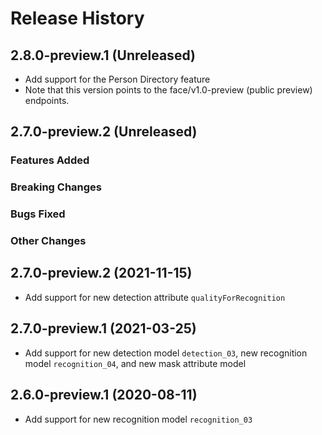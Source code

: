 # Release History

## 2.8.0-preview.1 (Unreleased)

- Add support for the Person Directory feature
- Note that this version points to the face/v1.0-preview (public preview) endpoints.

## 2.7.0-preview.2 (Unreleased)

### Features Added

### Breaking Changes

### Bugs Fixed

### Other Changes

## 2.7.0-preview.2 (2021-11-15)
- Add support for new detection attribute `qualityForRecognition`

## 2.7.0-preview.1 (2021-03-25)

- Add support for new detection model `detection_03`, new recognition model `recognition_04`, and new mask attribute model

## 2.6.0-preview.1 (2020-08-11)

- Add support for new recognition model `recognition_03`
